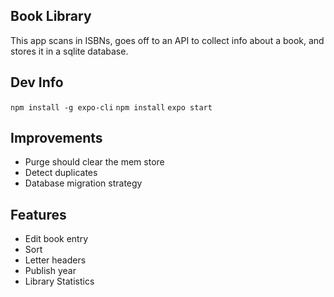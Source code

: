Book Library
--------
This app scans in ISBNs, goes off to an API to collect info about a book, and stores it in a sqlite database.

Dev Info
--------
`npm install -g expo-cli`
`npm install`
`expo start`

Improvements
-----
* Purge should clear the mem store
* Detect duplicates
* Database migration strategy

Features
------
* Edit book entry
* Sort
* Letter headers
* Publish year
* Library Statistics
